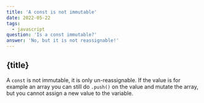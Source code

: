 ```yaml
---
title: 'A const is not immutable'
date: 2022-05-22
tags:
  - javascript
question: 'Is a const immutable?'
answer: 'No, but it is not reassignable!'
---
```


## {title}

A `const` is not immutable, it is only un-reassignable. If the value is for example an array you can still do `.push()` on the value and mutate the array, but you cannot assign a new value to the variable.
